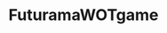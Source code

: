 ---
title: FuturamaWOTgame
crosslinks:
- AMAAggregator
- Futurama_WOT
- redditrequest
- Free_Fwot_Pizzas
- Futurama_WOT_Game
- playfuturama
- familyguythegame
---